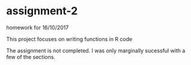 # assignment-2
homework for 16/10/2017

This project focuses on writing functions in R code

The assignment is not completed.  I was only marginally sucessful with a few of the sections.  
